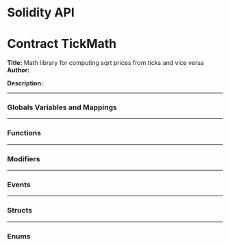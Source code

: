 # Solidity API

# Contract TickMath
**Title:** Math library for computing sqrt prices from ticks and vice versa
**Author:** 

**Description:** 

---
### Globals Variables and Mappings

---
### Functions

---
### Modifiers

---
### Events

---
### Structs

---
### Enums

